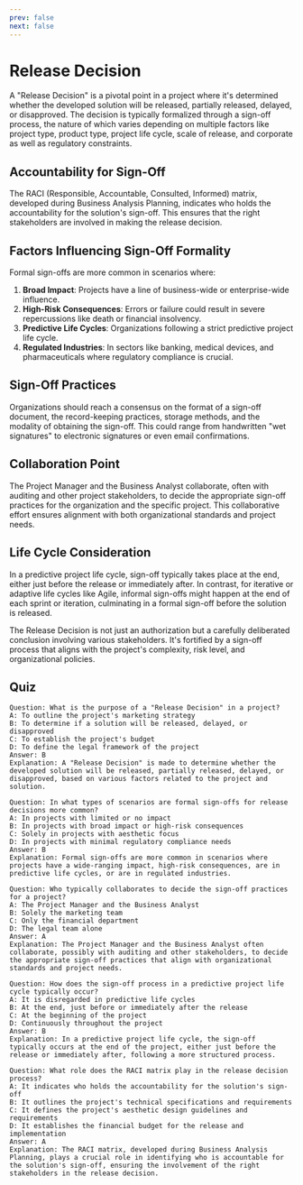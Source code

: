 ```yaml
---
prev: false
next: false
---
```


# Release Decision

A "Release Decision" is a pivotal point in a project where it's determined whether the developed solution will be released, partially released, delayed, or disapproved. The decision is typically formalized through a sign-off process, the nature of which varies depending on multiple factors like project type, product type, project life cycle, scale of release, and corporate as well as regulatory constraints.

## Accountability for Sign-Off

The RACI (Responsible, Accountable, Consulted, Informed) matrix, developed during Business Analysis Planning, indicates who holds the accountability for the solution's sign-off. This ensures that the right stakeholders are involved in making the release decision.

## Factors Influencing Sign-Off Formality

Formal sign-offs are more common in scenarios where:

1. **Broad Impact**: Projects have a line of business-wide or enterprise-wide influence.
2. **High-Risk Consequences**: Errors or failure could result in severe repercussions like death or financial insolvency.
3. **Predictive Life Cycles**: Organizations following a strict predictive project life cycle.
4. **Regulated Industries**: In sectors like banking, medical devices, and pharmaceuticals where regulatory compliance is crucial.

## Sign-Off Practices

Organizations should reach a consensus on the format of a sign-off document, the record-keeping practices, storage methods, and the modality of obtaining the sign-off. This could range from handwritten "wet signatures" to electronic signatures or even email confirmations.

## Collaboration Point

The Project Manager and the Business Analyst collaborate, often with auditing and other project stakeholders, to decide the appropriate sign-off practices for the organization and the specific project. This collaborative effort ensures alignment with both organizational standards and project needs.

## Life Cycle Consideration

In a predictive project life cycle, sign-off typically takes place at the end, either just before the release or immediately after. In contrast, for iterative or adaptive life cycles like Agile, informal sign-offs might happen at the end of each sprint or iteration, culminating in a formal sign-off before the solution is released.

The Release Decision is not just an authorization but a carefully deliberated conclusion involving various stakeholders. It's fortified by a sign-off process that aligns with the project's complexity, risk level, and organizational policies.

## Quiz

```quiz
Question: What is the purpose of a "Release Decision" in a project?
A: To outline the project's marketing strategy
B: To determine if a solution will be released, delayed, or disapproved
C: To establish the project's budget
D: To define the legal framework of the project
Answer: B
Explanation: A "Release Decision" is made to determine whether the developed solution will be released, partially released, delayed, or disapproved, based on various factors related to the project and solution.

Question: In what types of scenarios are formal sign-offs for release decisions more common?
A: In projects with limited or no impact
B: In projects with broad impact or high-risk consequences
C: Solely in projects with aesthetic focus
D: In projects with minimal regulatory compliance needs
Answer: B
Explanation: Formal sign-offs are more common in scenarios where projects have a wide-ranging impact, high-risk consequences, are in predictive life cycles, or are in regulated industries.

Question: Who typically collaborates to decide the sign-off practices for a project?
A: The Project Manager and the Business Analyst
B: Solely the marketing team
C: Only the financial department
D: The legal team alone
Answer: A
Explanation: The Project Manager and the Business Analyst often collaborate, possibly with auditing and other stakeholders, to decide the appropriate sign-off practices that align with organizational standards and project needs.

Question: How does the sign-off process in a predictive project life cycle typically occur?
A: It is disregarded in predictive life cycles
B: At the end, just before or immediately after the release
C: At the beginning of the project
D: Continuously throughout the project
Answer: B
Explanation: In a predictive project life cycle, the sign-off typically occurs at the end of the project, either just before the release or immediately after, following a more structured process.

Question: What role does the RACI matrix play in the release decision process?
A: It indicates who holds the accountability for the solution's sign-off
B: It outlines the project's technical specifications and requirements
C: It defines the project's aesthetic design guidelines and requirements
D: It establishes the financial budget for the release and implementation
Answer: A
Explanation: The RACI matrix, developed during Business Analysis Planning, plays a crucial role in identifying who is accountable for the solution's sign-off, ensuring the involvement of the right stakeholders in the release decision.
```
